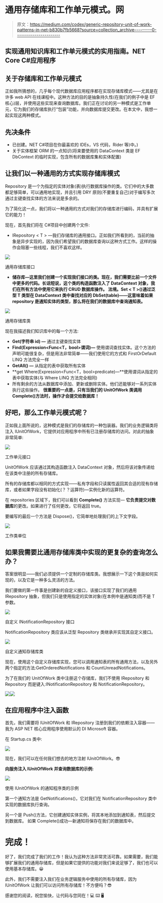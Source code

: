 # 通用存储库和工作单元模式。网

> 原文：<https://medium.com/codex/generic-repository-unit-of-work-patterns-in-net-b830b7fb5668?source=collection_archive---------0----------------------->

## 实现通用知识库和工作单元模式的实用指南。NET Core C#应用程序

## 关于存储库和工作单元模式

正如我所猜想的，几乎每个现代数据库应用程序都在实现存储库模式——尤其是在许多 web API 在线课程中。这种方法的目的是抽象持久性(在我们的例子中是 EF 核心)层，并使用这些实现来查询数据库。我们正在讨论的另一种模式是工作单元，它为我们的存储库执行“包装”功能，并向数据库提交更改。在本文中，我想一起实现这两种模式。

## 先决条件

*   已创建。NET C#项目在你最喜欢的 IDEs，VS 代码，Rider 等)中。)
*   关于实体框架 ORM 的一点知识(将来要使用的 DataContext 类是 EF DbContext 的临时实现，包含所有的数据库集和实体配置)

## 让我们以一种通用的方式实现存储库模式

Repository 是一个为指定的实体对象(表)执行数据库操作的类。它们中的大多数都足够简单，可以通用地实现，并且引用 DRY 原则(不要重复自己)对于编写多次通过主键查找实体的方法来说是多余的。

为了简化这一点，我们将以一种通用的方式对我们的存储库进行编码，并具有扩展它的能力！

现在，首先我们将在 C#项目中创建两个文件:

*   IRepository < T > —我们存储库的通用接口。正如我们所看到的，当前的抽象是异步实现的，因为我们希望我们的数据库查询以这种方式工作。这样的操作会阻塞一些线程，我们不喜欢这样。

![](img/4ed3b903a39d7b52b74995e1712d5f29.png)

通用存储库接口

*   **储存库<T>—这里我们创建一个实现我们接口的类。现在，我们需要比前一个文件中更多的代码。长话短说，这个类的构造函数注入了 DataContext 对象，我们在所有方法中使用它来执行 CRUD 数据库操作。
    法境。Set < T >()通过泛型 T 类型在 DataContext 类中查找对应的 DbSet(table)——这意味着如果 repository 是通知实体的类型，那么将在我们的数据库中查询通知表。**

![](img/cc1a89aa54c54438dc638921146992a3.png)

通用存储库类

现在我描述我们知识库中的每一个方法:

*   **Get(字符串 id) —** 通过主键查找实体
*   **Find(Expression<Func<T，bool>谓词)—** 使用谓词查找实体。这个方法的声明可能很复杂，但是用法非常简单——我们使用它的方式和 FirstOrDefault LINQ 方法完全一样
*   **GetAll() —** 从指定的表中获取所有实体
*   **get Where(Expression<Func<T，bool>predicate)—**使用谓词从指定的表中获取实体(与 Where LINQ 方法完全相同)
*   所有剩余的方法从数据库中添加、更新或删除实体。他们还能够对一系列实体执行这些操作。
    **很重要的一点是，只有当我们的 UnitOfWork 类调用 Complete()方法时，操作才会提交给数据库！**

## 好吧，那么工作单元模式呢？

正如我上面所说的，这种模式是我们的存储库的一种包装器。我们的业务逻辑类将注入 IUnitOfWork，它提供对应用程序中所有已注册存储库的访问。对此的抽象非常简单:

![](img/d57f29bcd3ce33f21d2962d6d62d583e.png)

工作单元接口

UnitOfWork 应该通过其构造函数注入 DataContext 对象，然后将该对象传递给在该类中注册的所有存储库。

所有的存储库都以相同的方式实现——私有字段和只读属性返回其合适的现有存储库，或者如果字段没有初始化(？？运算符)—实例化新的运算符。

在 repositories 区域下，我们可以看到 **Complete()** 方法实现— **它负责提交对数据库**的更改。如果进行了任何更改，它将返回 true。

要编写的最后一个方法是 Dispose()，它简单地处理我们的上下文字段。

![](img/36ff164b20b3a8a63d864a53f6a9e63b.png)

工作类单位

## 如果我需要比通用存储库类中实现的更复杂的查询怎么办？

答案很明显——我们必须提供一个定制的存储库类。我想展示一下这个类是如何实现的，以及它是一种多么灵活的方法。

我们要做的第一件事是创建新的自定义接口，该接口实现了我们的通用 IRepository 抽象，但我们只是使用指定的实体对象(在本例中是通知类)而不是 T 参数。

![](img/1df76e817a8f402dee13bd022ef79c06.png)

自定义 INotificationRepository 接口

NotificationRepository 类应该从泛型 Repository 类继承并实现其自定义接口。

![](img/d1b05f6cb08a929632437f5e2c62fb60.png)

自定义通知存储库类

现在，使用这个自定义存储库实现，您可以调用通知表的所有通用方法，以及另外两个指定的方法:GetOrderedNotifications 和 CountUnreadNotifications。

为了在我们的 UnitOfWork 类中注册这个存储库，我们不使用 IRepository <notification>和 Repository <notification>而是键入:INotificationRepository 和 NotificationRepository。</notification></notification>

![](img/8a3cd602b1e4fc360fc413eba3b881e7.png)![](img/c45bb26d6d4d6d899111b24420689b28.png)

## 在应用程序中注入函数

首先，我们需要将 IUnitOfWork 和 IRepository <t>注册到我们的依赖注入容器——我为 ASP NET 核心应用程序使用默认的 DI Microsoft 容器。</t>

在 Startup.cs 类中:

![](img/b2bd060274c69659caf793a2d609a270.png)

现在，我们可以在任何我们想去的地方注射 IUnitOfWork。😎

**向服务注入 IUnitOfWork 并查询数据库的示例:**

![](img/9b35273f419e86b0cf2ca1bf4ac0da34.png)

使用 IUnitOfWork 的通知程序类的示例

第一个通知方法是 GetNotifications()，它对我们在 NotificationRepository 类中实现的数据库执行查询。

另一个是 Push()方法，它创建通知实体实例，将其本地添加到通知表，然后提交到数据库。
如果 Complete()成功—新通知将保存在我们的数据库中。

# 完成！

好了，我们完成了我们的工作！我认为这种方法非常灵活可靠。如果需要，我们能够扩展我们的通用存储库，但是如果它提供的功能对我们来说足够了，我们也可以使用基本存储库。😀

此外，我们不需要注入我们在业务逻辑服务中使用的所有存储库，因为 IUnitOfWork 让我们可以访问所有存储库！不方便吗？😎

感谢您的阅读，祝您愉快，让代码与您同在！💻 ⌨️ 🖥